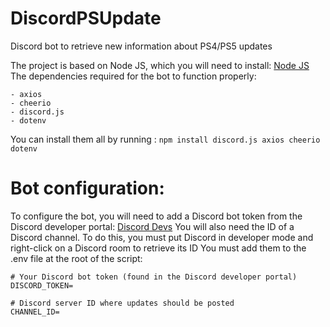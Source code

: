 # DiscordPSUpdate
Discord bot to retrieve new information about PS4/PS5 updates

The project is based on Node JS, which you will need to install: [Node JS](https://nodejs.org/en/download)
The dependencies required for the bot to function properly:
```
- axios
- cheerio
- discord.js
- dotenv
```
You can install them all by running :
```npm install discord.js axios cheerio dotenv```

# Bot configuration: 

To configure the bot, you will need to add a Discord bot token from the Discord developer portal: [Discord Devs](https://discord.com/developers/applications)
You will also need the ID of a Discord channel. To do this, you must put Discord in developer mode and right-click on a Discord room to retrieve its ID
You must add them to the .env file at the root of the script: 
```
# Your Discord bot token (found in the Discord developer portal)
DISCORD_TOKEN=

# Discord server ID where updates should be posted
CHANNEL_ID=
```

